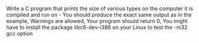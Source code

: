 Write a C program that prints the size of various types on the computer it is compiled and run on - You should produce the exact same output as in the example, Warnings are allowed, Your program should return 0, You might have to install the package libc6-dev-i386 on your Linux to test the -m32 gcc option
